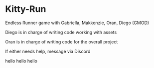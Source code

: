 # Kitty-Run
Endless Runner game with Gabriella, Makkenzie, Oran, Diego (GMOD)

Diego is in charge of writing code working with assets

Oran is in charge of writing code for the overall project

If either needs help, message via Discord

hello hello hello